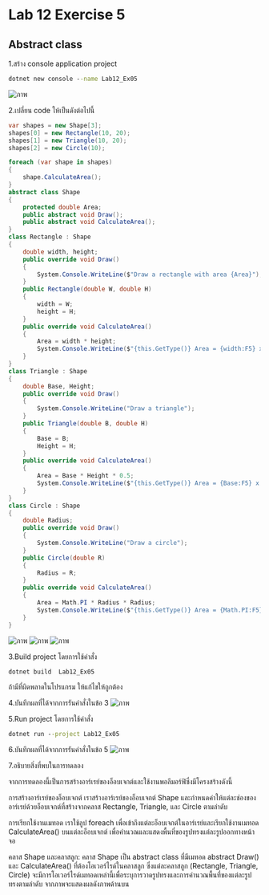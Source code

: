 # Lab 12 Exercise 5

## Abstract class

1.สร้าง console application project

```cmd
dotnet new console --name Lab12_Ex05
```
![ภาพ](https://github.com/AnchisaPhetnoi/03376836-OOP-2566-Lab-12/assets/144197034/cae22a19-332b-4189-b6fa-f014f96df639)

2.เปลี่ยน code ให้เป็นดังต่อไปนี้

```cs
var shapes = new Shape[3];
shapes[0] = new Rectangle(10, 20);
shapes[1] = new Triangle(10, 20);
shapes[2] = new Circle(10);

foreach (var shape in shapes)
{
    shape.CalculateArea();
} 
abstract class Shape
{
    protected double Area;
    public abstract void Draw();
    public abstract void CalculateArea();
}
class Rectangle : Shape
{
    double width, height;
    public override void Draw()
    {
        System.Console.WriteLine($"Draw a rectangle with area {Area}");
    }
    public Rectangle(double W, double H)
    {
        width = W;
        height = H;
    }
    public override void CalculateArea()
    {
        Area = width * height;
        System.Console.WriteLine($"{this.GetType()} Area = {width:F5} x {height:F5} = {Area:F5} unit(s)");
    }
}
class Triangle : Shape
{
    double Base, Height;
    public override void Draw()
    {
        System.Console.WriteLine("Draw a triangle");
    }
    public Triangle(double B, double H)
    {
        Base = B;
        Height = H;
    }
    public override void CalculateArea()
    {
        Area = Base * Height * 0.5;
        System.Console.WriteLine($"{this.GetType()} Area = {Base:F5} x {Height:F5} x 1/2  = {Area:F5} unit(s)");
    }
}
class Circle : Shape
{
    double Radius;
    public override void Draw()
    {
        System.Console.WriteLine("Draw a circle");
    }
    public Circle(double R)
    {
        Radius = R;
    }
    public override void CalculateArea()
    {
        Area = Math.PI * Radius * Radius;
        System.Console.WriteLine($"{this.GetType()} Area = {Math.PI:F5} x {Radius} ^2  = {Area:F5} unit(s)");
    }
}
```
![ภาพ](https://github.com/AnchisaPhetnoi/03376836-OOP-2566-Lab-12/assets/144197034/945f64f1-518c-4876-9b55-6e1c994b3b52)
![ภาพ](https://github.com/AnchisaPhetnoi/03376836-OOP-2566-Lab-12/assets/144197034/50ba6b1d-4620-467a-98b9-2e5fb3774d05)
![ภาพ](https://github.com/AnchisaPhetnoi/03376836-OOP-2566-Lab-12/assets/144197034/b3e4dd02-5aa0-4782-97a9-77b4bb575a16)

3.Build project โดยการใช้คำสั่ง

```cmd
dotnet build  Lab12_Ex05
```

ถ้ามีที่ผิดพลาดในโปรแกรม ให้แก้ไขให้ถูกต้อง

4.บันทึกผลที่ได้จากการรันคำสั่งในข้อ 3
![ภาพ](https://github.com/AnchisaPhetnoi/03376836-OOP-2566-Lab-12/assets/144197034/cac254c6-bdf3-44e4-b86a-594dfff0d482)

5.Run project โดยการใช้คำสั่ง

```cmd
dotnet run --project Lab12_Ex05
```

6.บันทึกผลที่ได้จากการรันคำสั่งในข้อ 5
![ภาพ](https://github.com/AnchisaPhetnoi/03376836-OOP-2566-Lab-12/assets/144197034/aa6b5983-fff7-4531-8728-e05f3a71d0f3)

7.อธิบายสิ่งที่พบในการทดลอง

จากการทดลองนี้เป็นการสร้างอาร์เรย์ของอ็อบเจกต์และใช้งานพอลีมอร์ฟิซึ่งมีโครงสร้างดังนี้

การสร้างอาร์เรย์ของอ็อบเจกต์ เราสร้างอาร์เรย์ของอ็อบเจกต์ Shape และกำหนดค่าให้แต่ละช่องของอาร์เรย์ด้วยอ็อบเจกต์ที่สร้างจากคลาส Rectangle, Triangle, และ Circle ตามลำดับ

การเรียกใช้งานเมทอด เราใช้ลูป foreach เพื่อเข้าถึงแต่ละอ็อบเจกต์ในอาร์เรย์และเรียกใช้งานเมทอด CalculateArea() บนแต่ละอ็อบเจกต์ เพื่อคำนวณและแสดงพื้นที่ของรูปทรงแต่ละรูปออกทางหน้าจอ

คลาส Shape และคลาสลูก: คลาส Shape เป็น abstract class ที่มีเมทอด abstract Draw() และ CalculateArea() ที่ต้องโอเวอร์ไรด์ในคลาสลูก ซึ่งแต่ละคลาสลูก (Rectangle, Triangle, Circle) จะมีการโอเวอร์ไรด์เมทอดเหล่านี้เพื่อระบุการวาดรูปทรงและการคำนวณพื้นที่ของแต่ละรูปทรงตามลำดับ จากภาพจะแสดงผลดังภาพด้านบน
